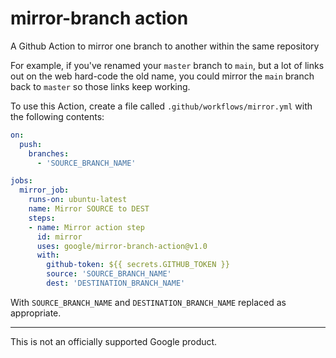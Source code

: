 # mirror-branch action

A Github Action to mirror one branch to another within the same repository

For example, if you've renamed your `master` branch to `main`, but a lot of
links out on the web hard-code the old name, you could mirror the `main` branch
back to `master` so those links keep working.

To use this Action, create a file called `.github/workflows/mirror.yml` with the
following contents:

```yaml
on:
  push:
    branches:
      - 'SOURCE_BRANCH_NAME'

jobs:
  mirror_job:
    runs-on: ubuntu-latest
    name: Mirror SOURCE to DEST
    steps:
    - name: Mirror action step
      id: mirror
      uses: google/mirror-branch-action@v1.0
      with:
        github-token: ${{ secrets.GITHUB_TOKEN }}
        source: 'SOURCE_BRANCH_NAME'
        dest: 'DESTINATION_BRANCH_NAME'

```

With `SOURCE_BRANCH_NAME` and `DESTINATION_BRANCH_NAME` replaced as appropriate.

-----

This is not an officially supported Google product.
